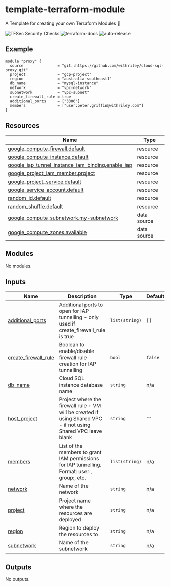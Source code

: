 # template-terraform-module
A Template for creating your own Terraform Modules :robot:

![TFSec Security Checks](https://github.com/withriley/template-terraform-module/actions/workflows/main.yml/badge.svg)
![terraform-docs](https://github.com/withriley/template-terraform-module/actions/workflows/terraform-docs.yml/badge.svg)
![auto-release](https://github.com/withriley/template-terraform-module/actions/workflows/release.yml/badge.svg)

<!-- BEGIN_TF_DOCS -->


## Example

```hcl
module "proxy" {
  source               = "git::https://github.com/withriley/cloud-sql-proxy.git"
  project              = "gcp-project"
  region               = "australia-southeast1"
  db_name              = "mysql-instance"
  network              = "vpc-network"
  subnetwork           = "vpc-subnet"
  create_firewall_rule = true
  additional_ports     = ["3306"]
  members              = ["user:peter.griffin@withriley.com"]
}
```

## Resources

| Name | Type |
|------|------|
| [google_compute_firewall.default](https://registry.terraform.io/providers/hashicorp/google/latest/docs/resources/compute_firewall) | resource |
| [google_compute_instance.default](https://registry.terraform.io/providers/hashicorp/google/latest/docs/resources/compute_instance) | resource |
| [google_iap_tunnel_instance_iam_binding.enable_iap](https://registry.terraform.io/providers/hashicorp/google/latest/docs/resources/iap_tunnel_instance_iam_binding) | resource |
| [google_project_iam_member.project](https://registry.terraform.io/providers/hashicorp/google/latest/docs/resources/project_iam_member) | resource |
| [google_project_service.default](https://registry.terraform.io/providers/hashicorp/google/latest/docs/resources/project_service) | resource |
| [google_service_account.default](https://registry.terraform.io/providers/hashicorp/google/latest/docs/resources/service_account) | resource |
| [random_id.default](https://registry.terraform.io/providers/hashicorp/random/latest/docs/resources/id) | resource |
| [random_shuffle.default](https://registry.terraform.io/providers/hashicorp/random/latest/docs/resources/shuffle) | resource |
| [google_compute_subnetwork.my-subnetwork](https://registry.terraform.io/providers/hashicorp/google/latest/docs/data-sources/compute_subnetwork) | data source |
| [google_compute_zones.available](https://registry.terraform.io/providers/hashicorp/google/latest/docs/data-sources/compute_zones) | data source |

## Modules

No modules.

## Inputs

| Name | Description | Type | Default | Required |
|------|-------------|------|---------|:--------:|
| <a name="input_additional_ports"></a> [additional\_ports](#input\_additional\_ports) | Additional ports to open for IAP tunnelling - only used if create\_firewall\_rule is true | `list(string)` | `[]` | no |
| <a name="input_create_firewall_rule"></a> [create\_firewall\_rule](#input\_create\_firewall\_rule) | Boolean to enable/disable firewall rule creation for IAP tunnelling | `bool` | `false` | no |
| <a name="input_db_name"></a> [db\_name](#input\_db\_name) | Cloud SQL instance database name | `string` | n/a | yes |
| <a name="input_host_project"></a> [host\_project](#input\_host\_project) | Project where the firewall rule + VM will be created if using Shared VPC - if not using Shared VPC leave blank | `string` | `""` | no |
| <a name="input_members"></a> [members](#input\_members) | List of the members to grant IAM permissions for IAP tunnelling. Format: user:<email>, group:<email>, etc. | `list(string)` | n/a | yes |
| <a name="input_network"></a> [network](#input\_network) | Name of the network | `string` | n/a | yes |
| <a name="input_project"></a> [project](#input\_project) | Project name where the resources are deployed | `string` | n/a | yes |
| <a name="input_region"></a> [region](#input\_region) | Region to deploy the resources to | `string` | n/a | yes |
| <a name="input_subnetwork"></a> [subnetwork](#input\_subnetwork) | Name of the subnetwork | `string` | n/a | yes |

## Outputs

No outputs.
<!-- END_TF_DOCS -->
